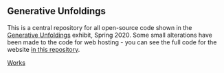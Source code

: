 ## Generative Unfoldings

This is a central repository for all open-source code shown in the [Generative Unfoldings](https://generative-unfoldings.mit.edu) exhibit, Spring 2020. Some small alterations have been made to the code for web hosting - you can see the full code for the website [in this repository](https://github.com/brondle/generative_unfoldings_website).

[Works](https://brondle.github.io/generative_unfoldings/works/index.html)
